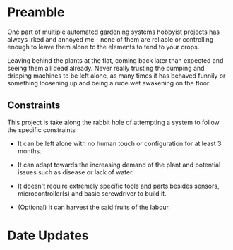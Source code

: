 
# Preamble

One part of multiple automated gardening systems hobbyist projects has always irked and annoyed me - none of them are reliable or controlling enough to leave them alone to the elements to tend to your crops.

Leaving behind the plants at the flat, coming back later than expected and seeing them all dead already. Never really trusting the pumping and dripping machines to be left alone, as many times it has behaved funnily or something loosening up and being a rude wet awakening on the floor.

## Constraints

This project is take along the rabbit hole of attempting a system to follow the specific constraints

- It can be left alone with no human touch or configuration for at least 3 months.

- It can adapt towards the increasing demand of the plant and potential issues such as disease or lack of water.

-  It doesn't require extremely specific tools and parts besides sensors, microcontroller(s) and basic screwdriver to build it.

- (Optional) It can harvest the said fruits of the labour.


# Date Updates


